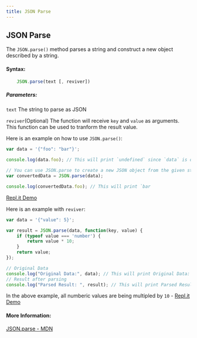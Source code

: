 ```yaml
---
title: JSON Parse
---
```

## JSON Parse

The `JSON.parse()` method parses a string and construct a new object described by a string.

#### Syntax:
```javascript
    JSON.parse(text [, reviver])
```

##### Parameters:
`text`
    The string to parse as JSON

`reviver`(Optional)
    The function will receive `key` and `value` as arguments. This function can be used to tranform the result value.

Here is an example on how to use `JSON.parse()`:

```javascript
var data = '{"foo": "bar"}';

console.log(data.foo); // This will print `undefined` since `data` is of type string and has no property named as `foo`

// You can use JSON.parse to create a new JSON object from the given string
var convertedData = JSON.parse(data);

console.log(convertedData.foo); // This will print `bar
```

<a href='https://repl.it/MwgK/0' target='_blank' rel='nofollow'>Repl.it Demo</a>

Here is an example with `reviver`:

```javascript
var data = '{"value": 5}';

var result = JSON.parse(data, function(key, value) {
    if (typeof value === 'number') {
        return value * 10;
    }
    return value;
});

// Original Data
console.log("Original Data:", data); // This will print Original Data: {"value": 5}
// Result after parsing
console.log("Parsed Result: ", result); // This will print Parsed Result:  { value: 50 }
```

In the above example, all numberic values are being multipled by `10` - <a href='https://repl.it/Mwfp/0' target='_blank' rel='nofollow'>Repl.it Demo</a>

#### More Information:

<a href='https://developer.mozilla.org/en-US/docs/Web/JavaScript/Reference/Global_Objects/JSON/parse' target='_blank' rel='nofollow'>JSON.parse - MDN</a>

